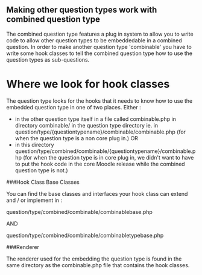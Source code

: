 Making other question types work with combined question type
------------------------------------------------------------

The combined question type features a plug in system to allow you to write code to allow other question types to be embeddedable in
 a combined question. In order to make another question type 'combinable' you have to write some hook classes to tell the combined
 question type how to use the question types as sub-questions.

Where we look for hook classes
==============================


The question type looks for the hooks that it needs to know how to use the embedded question type in one of two places. Either :

* in the other question type itself in a file called combinable.php in directory combinable/ in the question type directory ie. in
question/type/{questiontypename}/combinable/combinable.php (for when the question type is a non core plug in.) OR
* in this directory question/type/combined/combinable/{questiontypename}/combinable.php (for when the question type is in core
plug in, we didn't want to have to put the hook code in the core Moodle release while the combined question type is not.)


###Hook Class Base Classes

You can find the base classes and interfaces your hook class can extend and / or implement in :

question/type/combined/combinable/combinablebase.php

AND

question/type/combined/combinable/combinabletypebase.php


###Renderer

The renderer used for the embedding the question type is found in the same directory
as the combinable.php file that contains the hook classes.
